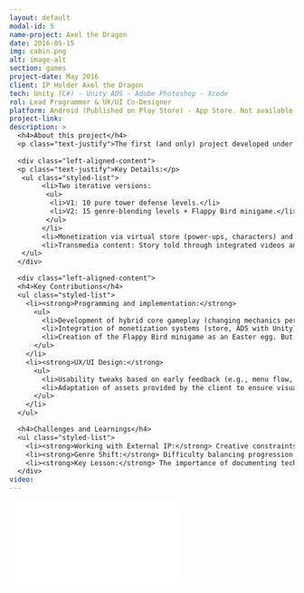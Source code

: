 ```yaml
---
layout: default
modal-id: 5
name-project: Axel the Dragon
date: 2016-05-15
img: cabin.png
alt: image-alt
section: games
project-date: May 2016
client: IP Holder Axel the Dragon
tech: Unity (C#) - Unity ADS - Adobe Photoshop - Xcode
rol: Lead Programmer & UX/UI Co-Designer
platform: Android (Published on Play Store) - App Store. Not available for now due to contract with the owner
project-link:
description: >
  <h4>About this project</h4>
  <p class="text-justify">The first (and only) project developed under the TrickShot label for an external IP (Axel the Dragon). The game combined tower defense (inspired by Plants vs. Zombies) and runner mechanics, adapting to the narrative of the dragon Axel.</p>
  
  <div class="left-aligned-content">
  <p class="text-justify">Key Details:</p>
   <ul class="styled-list">
        <li>Two iterative versions:
         <ul>
          <li>V1: 10 pure tower defense levels.</li>
          <li>V2: 15 genre-blending levels + Flappy Bird minigame.</li>
         </ul>
        </li>
        <li>Monetization via virtual store (power-ups, characters) and interstitial advertising (optional videos).</li>
        <li>Transmedia content: Story told through integrated videos and digital comics.</li>
   </ul>
  </div>

  <div class="left-aligned-content">
  <h4>Key Contributions</h4>
  <ul class="styled-list">
    <li><strong>Programming and implementation:</strong>
      <ul>
        <li>Development of hybrid core gameplay (changing mechanics per level).</li>
        <li>Integration of monetization systems (store, ADS with Unity).</li>
        <li>Creation of the Flappy Bird minigame as an Easter egg. But with the main character, Axel the dragon, included.</li>
      </ul>
    </li>
    <li><strong>UX/UI Design:</strong>
      <ul>
        <li>Usability tweaks based on early feedback (e.g., menu flow, clarity of power-ups).</li>
        <li>Adaptation of assets provided by the client to ensure visual consistency.</li>
      </ul>
    </li>
  </ul>

  <h4>Challenges and Learnings</h4>
  <ul class="styled-list">
    <li><strong>Working with External IP:</strong> Creative constraints when adapting pre-established designs and narratives.</li>
    <li><strong>Genre Shift:</strong> Difficulty balancing progression between tower defense and runner levels.</li>
    <li><strong>Key Lesson:</strong> The importance of documenting technical decisions in third-party projects (for future updates).</li>
  </div>
video:
---
```


<div class="embed-responsive" style="background: url('img/portfolio/{{ post.img }}') center/cover;">
  <iframe 
    src="{{ page.video }}" 
    frameborder="0"
    allow="accelerometer; autoplay; clipboard-write; encrypted-media; gyroscope; picture-in-picture" 
    allowfullscreen
    class="w-full h-full">
  </iframe>
</div>